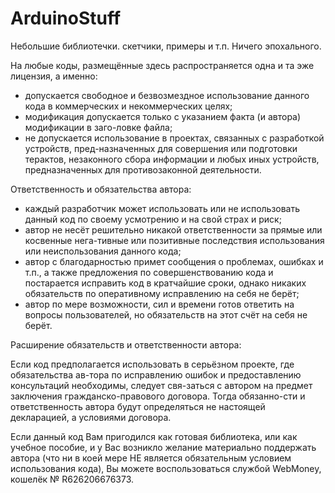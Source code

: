 # ArduinoStuff
Небольшие библиотечки. скетчики, примеры и т.п. Ничего эпохального.

На любые коды, размещённые здесь распространяется одна и та эже лицензия, а именно:

-	допускается свободное и безвозмездное использование данного кода в коммерческих и некоммерческих целях;
-	модификация допускается только с указанием факта (и автора) модификации в заго-ловке файла;
-	не допускается использование в проектах, связанных с разработкой устройств, пред-назначенных для совершения или подготовки терактов, незаконного сбора информации и любых иных устройств, предназначенных для противозаконной деятельности.

Ответственность и обязательства автора:

-	каждый разработчик может использовать или не использовать данный код по своему усмотрению и на свой страх и риск;
-	автор не несёт решительно никакой ответственности за прямые или косвенные нега-тивные или позитивные последствия использования или неиспользования данного кода;
-	автор с благодарностью примет сообщения о проблемах, ошибках и т.п., а также предложения  по совершенствованию кода и постарается исправить код в кратчайшие сроки, однако никаких обязательств по оперативному исправлению на себя не берёт;
-	автор по мере возможности, сил и времени готов ответить на вопросы пользователей, но обязательств на этот счёт на себя не берёт.

Расширение обязательств и ответственности автора:

Если код предполагается использовать в серьёзном проекте, где обязательства ав-тора по исправлению ошибок и предоставлению консультаций необходимы, следует свя-заться с автором на предмет заключения гражданско-правового договора. Тогда обязанно-сти и ответственность автора будут определяться не настоящей декларацией, а условиями договора.

Если данный код Вам пригодился как готовая библиотека, или как учебное пособие, и у Вас возникло желание материально поддержать автора (что ни в коей мере НЕ является обязательным условием использования кода), Вы можете воспользоваться службой WebMoney, кошелёк № R626206676373.

